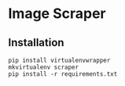 # Image Scraper

## Installation

```
pip install virtualenvwrapper
mkvirtualenv scraper
pip install -r requirements.txt
```

